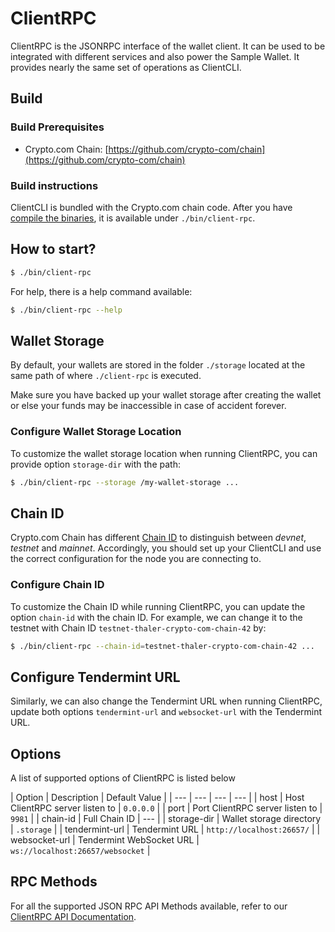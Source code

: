 # ClientRPC

ClientRPC is the JSONRPC interface of the wallet client. It can be used to be integrated with different services and also power the Sample Wallet. It provides nearly the same set of operations as ClientCLI.

## Build

### Build Prerequisites

- Crypto.com Chain: [https://github.com/crypto-com/chain](https://github.com/crypto-com/chain)

### Build instructions

ClientCLI is bundled with the Crypto.com chain code. After you have [compile the binaries](../getting-started/local-devnet.md#build-binary-and-docker-images), it is available under `./bin/client-rpc`.

## How to start?

```bash
$ ./bin/client-rpc
```

For help, there is a help command available:
```bash
$ ./bin/client-rpc --help
```

## Wallet Storage

By default, your wallets are stored in the folder `./storage` located at the same path of where `./client-rpc` is executed.

Make sure you have backed up your wallet storage after creating the wallet or else  your funds may be inaccessible in case of accident forever.

### Configure Wallet Storage Location

To customize the wallet storage location when running ClientRPC, you can provide option `storage-dir` with the path:

```bash
$ ./bin/client-rpc --storage /my-wallet-storage ...
```

## Chain ID

Crypto.com Chain has different [Chain ID](../protocol/chain-id-and-network-id.md#chain-id)   to distinguish between *devnet*, *testnet* and *mainnet*. Accordingly, you should set up your ClientCLI and use the correct configuration for the node you are connecting to.

### Configure Chain ID

To customize the Chain ID while running ClientRPC, you can update the option `chain-id` with the chain ID. For example, we can change it to the testnet with Chain ID `testnet-thaler-crypto-com-chain-42` by:

```bash
$ ./bin/client-rpc --chain-id=testnet-thaler-crypto-com-chain-42 ...
```

## Configure Tendermint URL

Similarly, we can also change the Tendermint URL when running ClientRPC, update both options `tendermint-url` and `websocket-url` with the Tendermint URL.

## Options

A list of supported options of ClientRPC is listed below

| Option | Description | Default Value |
| --- | --- | --- | --- |
| host | Host ClientRPC server listen to | `0.0.0.0` |
| port | Port ClientRPC server listen to | `9981` |
| chain-id | Full Chain ID | --- |
| storage-dir | Wallet storage directory | `.storage` |
| tendermint-url | Tendermint URL | `http://localhost:26657/` |
| websocket-url | Tendermint WebSocket URL | `ws://localhost:26657/websocket` |

## RPC Methods 
    
For all the supported JSON RPC API Methods available, refer to our [ClientRPC API Documentation](../api/client-rpc.md).